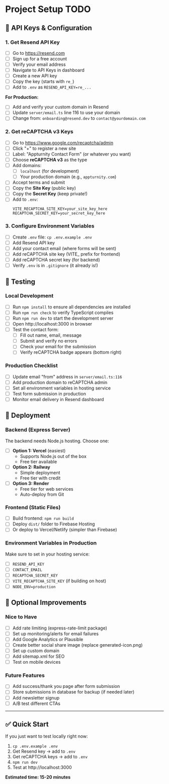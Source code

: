 # Project Setup TODO

## 🔑 API Keys & Configuration

### 1. Get Resend API Key
- [ ] Go to https://resend.com
- [ ] Sign up for a free account
- [ ] Verify your email address
- [ ] Navigate to API Keys in dashboard
- [ ] Create a new API key
- [ ] Copy the key (starts with `re_`)
- [ ] Add to `.env` as `RESEND_API_KEY=re_...`

**For Production:**
- [ ] Add and verify your custom domain in Resend
- [ ] Update `server/email.ts` line 116 to use your domain
- [ ] Change from: `onboarding@resend.dev` to `contact@yourdomain.com`

### 2. Get reCAPTCHA v3 Keys
- [ ] Go to https://www.google.com/recaptcha/admin
- [ ] Click "+" to register a new site
- [ ] Label: "Appturnity Contact Form" (or whatever you want)
- [ ] Choose **reCAPTCHA v3** as the type
- [ ] Add domains:
  - [ ] `localhost` (for development)
  - [ ] Your production domain (e.g., `appturnity.com`)
- [ ] Accept terms and submit
- [ ] Copy the **Site Key** (public key)
- [ ] Copy the **Secret Key** (keep private!)
- [ ] Add to `.env`:
  ```
  VITE_RECAPTCHA_SITE_KEY=your_site_key_here
  RECAPTCHA_SECRET_KEY=your_secret_key_here
  ```

### 3. Configure Environment Variables
- [ ] Create `.env` file: `cp .env.example .env`
- [ ] Add Resend API key
- [ ] Add your contact email (where forms will be sent)
- [ ] Add reCAPTCHA site key (VITE_ prefix for frontend)
- [ ] Add reCAPTCHA secret key (for backend)
- [ ] Verify `.env` is in `.gitignore` (it already is!)

## 🧪 Testing

### Local Development
- [ ] Run `npm install` to ensure all dependencies are installed
- [ ] Run `npm run check` to verify TypeScript compiles
- [ ] Run `npm run dev` to start the development server
- [ ] Open http://localhost:3000 in browser
- [ ] Test the contact form:
  - [ ] Fill out name, email, message
  - [ ] Submit and verify no errors
  - [ ] Check your email for the submission
  - [ ] Verify reCAPTCHA badge appears (bottom right)

### Production Checklist
- [ ] Update email "from" address in `server/email.ts:116`
- [ ] Add production domain to reCAPTCHA admin
- [ ] Set all environment variables in hosting service
- [ ] Test form submission in production
- [ ] Monitor email delivery in Resend dashboard

## 🚀 Deployment

### Backend (Express Server)
The backend needs Node.js hosting. Choose one:
- [ ] **Option 1: Vercel** (easiest)
  - Supports Node.js out of the box
  - Free tier available
- [ ] **Option 2: Railway**
  - Simple deployment
  - Free tier with credit
- [ ] **Option 3: Render**
  - Free tier for web services
  - Auto-deploy from Git

### Frontend (Static Files)
- [ ] Build frontend: `npm run build`
- [ ] Deploy `dist/` folder to Firebase Hosting
- [ ] Or deploy to Vercel/Netlify (simpler than Firebase)

### Environment Variables in Production
Make sure to set in your hosting service:
- [ ] `RESEND_API_KEY`
- [ ] `CONTACT_EMAIL`
- [ ] `RECAPTCHA_SECRET_KEY`
- [ ] `VITE_RECAPTCHA_SITE_KEY` (if building on host)
- [ ] `NODE_ENV=production`

## 📝 Optional Improvements

### Nice to Have
- [ ] Add rate limiting (express-rate-limit package)
- [ ] Set up monitoring/alerts for email failures
- [ ] Add Google Analytics or Plausible
- [ ] Create better social share image (replace generated-icon.png)
- [ ] Set up custom domain
- [ ] Add sitemap.xml for SEO
- [ ] Test on mobile devices

### Future Features
- [ ] Add success/thank you page after form submission
- [ ] Store submissions in database for backup (if needed later)
- [ ] Add newsletter signup
- [ ] A/B test different CTAs

---

## ✅ Quick Start

If you just want to test locally right now:

1. `cp .env.example .env`
2. Get Resend key → add to `.env`
3. Get reCAPTCHA keys → add to `.env`
4. `npm run dev`
5. Test at http://localhost:3000

**Estimated time: 15-20 minutes**
